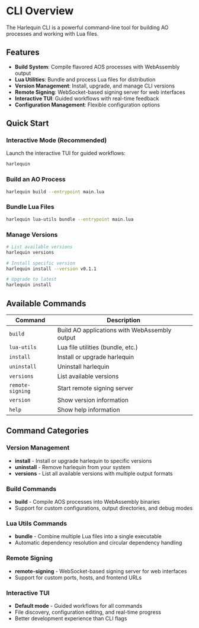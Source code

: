 # CLI Overview

The Harlequin CLI is a powerful command-line tool for building AO processes and working with Lua files.

## Features

- **Build System**: Compile flavored AOS processes with WebAssembly output
- **Lua Utilities**: Bundle and process Lua files for distribution
- **Version Management**: Install, upgrade, and manage CLI versions
- **Remote Signing**: WebSocket-based signing server for web interfaces
- **Interactive TUI**: Guided workflows with real-time feedback
- **Configuration Management**: Flexible configuration options

## Quick Start

### Interactive Mode (Recommended)

Launch the interactive TUI for guided workflows:

```bash
harlequin
```

### Build an AO Process

```bash
harlequin build --entrypoint main.lua
```

### Bundle Lua Files

```bash
harlequin lua-utils bundle --entrypoint main.lua
```

### Manage Versions

```bash
# List available versions
harlequin versions

# Install specific version
harlequin install --version v0.1.1

# Upgrade to latest
harlequin install
```

## Available Commands

| Command          | Description                                   |
| ---------------- | --------------------------------------------- |
| `build`          | Build AO applications with WebAssembly output |
| `lua-utils`      | Lua file utilities (bundle, etc.)             |
| `install`        | Install or upgrade harlequin                  |
| `uninstall`      | Uninstall harlequin                           |
| `versions`       | List available versions                       |
| `remote-signing` | Start remote signing server                   |
| `version`        | Show version information                      |
| `help`           | Show help information                         |

## Command Categories

### Version Management

- **install** - Install or upgrade harlequin to specific versions
- **uninstall** - Remove harlequin from your system
- **versions** - List all available versions with multiple output formats

### Build Commands

- **build** - Compile AOS processes into WebAssembly binaries
- Support for custom configurations, output directories, and debug modes

### Lua Utils Commands

- **bundle** - Combine multiple Lua files into a single executable
- Automatic dependency resolution and circular dependency handling

### Remote Signing

- **remote-signing** - WebSocket-based signing server for web interfaces
- Support for custom ports, hosts, and frontend URLs

### Interactive TUI

- **Default mode** - Guided workflows for all commands
- File discovery, configuration editing, and real-time progress
- Better development experience than CLI flags
